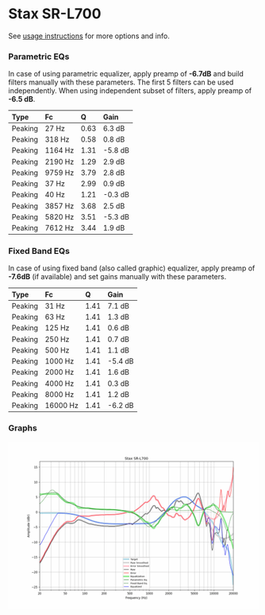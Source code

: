 # Stax SR-L700
See [usage instructions](https://github.com/jaakkopasanen/AutoEq#usage) for more options and info.

### Parametric EQs
In case of using parametric equalizer, apply preamp of **-6.7dB** and build filters manually
with these parameters. The first 5 filters can be used independently.
When using independent subset of filters, apply preamp of **-6.5 dB**.

| Type    | Fc      |    Q | Gain    |
|:--------|:--------|:-----|:--------|
| Peaking | 27 Hz   | 0.63 | 6.3 dB  |
| Peaking | 318 Hz  | 0.58 | 0.8 dB  |
| Peaking | 1164 Hz | 1.31 | -5.8 dB |
| Peaking | 2190 Hz | 1.29 | 2.9 dB  |
| Peaking | 9759 Hz | 3.79 | 2.8 dB  |
| Peaking | 37 Hz   | 2.99 | 0.9 dB  |
| Peaking | 40 Hz   | 1.21 | -0.3 dB |
| Peaking | 3857 Hz | 3.68 | 2.5 dB  |
| Peaking | 5820 Hz | 3.51 | -5.3 dB |
| Peaking | 7612 Hz | 3.44 | 1.9 dB  |

### Fixed Band EQs
In case of using fixed band (also called graphic) equalizer, apply preamp of **-7.6dB**
(if available) and set gains manually with these parameters.

| Type    | Fc       |    Q | Gain    |
|:--------|:---------|:-----|:--------|
| Peaking | 31 Hz    | 1.41 | 7.1 dB  |
| Peaking | 63 Hz    | 1.41 | 1.3 dB  |
| Peaking | 125 Hz   | 1.41 | 0.6 dB  |
| Peaking | 250 Hz   | 1.41 | 0.7 dB  |
| Peaking | 500 Hz   | 1.41 | 1.1 dB  |
| Peaking | 1000 Hz  | 1.41 | -5.4 dB |
| Peaking | 2000 Hz  | 1.41 | 1.6 dB  |
| Peaking | 4000 Hz  | 1.41 | 0.3 dB  |
| Peaking | 8000 Hz  | 1.41 | 1.2 dB  |
| Peaking | 16000 Hz | 1.41 | -6.2 dB |

### Graphs
![](./Stax%20SR-L700.png)
